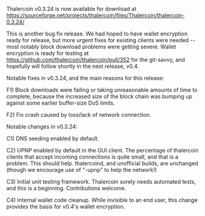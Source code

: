Thalercoin v0.3.24 is now available for download at
https://sourceforge.net/projects/thalercoin/files/Thalercoin/thalercoin-0.3.24/

This is another bug fix release.  We had hoped to have wallet encryption ready for release, but more urgent fixes for existing clients were needed -- most notably block download problems were getting severe.  Wallet encryption is ready for testing at https://github.com/thalercoin/thalercoin/pull/352 for the git-savvy, and hopefully will follow shortly in the next release, v0.4.

Notable fixes in v0.3.24, and the main reasons for this release:

F1) Block downloads were failing or taking unreasonable amounts of time to complete, because the increased size of the block chain was bumping up against some earlier buffer-size DoS limits.

F2) Fix crash caused by loss/lack of network connection.

Notable changes in v0.3.24:

C1) DNS seeding enabled by default.

C2) UPNP enabled by default in the GUI client.  The percentage of thalercoin clients that accept incoming connections is quite small, and that is a problem.  This should help.  thalercoind, and unofficial builds, are unchanged (though we encourage use of "-upnp" to help the network!)

C3) Initial unit testing framework.  Thalercoin sorely needs automated tests, and this is a beginning.  Contributions welcome.

C4) Internal wallet code cleanup.  While invisible to an end user, this change provides the basis for v0.4's wallet encryption.
